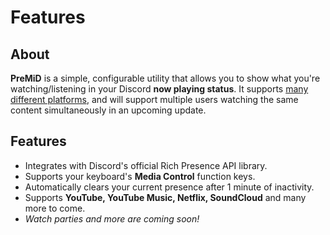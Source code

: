 # Features

## About

**PreMiD** is a simple, configurable utility that allows you to show what you're watching/listening in your Discord **now playing status**. It supports [many different platforms](https://wiki.premid.app/support/services), and will support multiple users watching the same content simultaneously in an upcoming update.

## Features

* Integrates with Discord's official Rich Presence API library.
* Supports your keyboard's **Media Control** function keys.
* Automatically clears your current presence after 1 minute of inactivity.
* Supports **YouTube, YouTube Music, Netflix, SoundCloud** and many more to come.
* _Watch parties and more are coming soon!_


